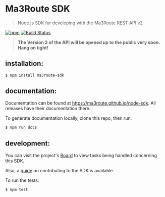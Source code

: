
# Ma3Route SDK

> Node.js SDK for developing with the Ma3Route REST API v2

[![npm](https://img.shields.io/npm/v/ma3route-sdk.svg)](https://www.npmjs.com/package/ma3route-sdk) [![Build Status](https://travis-ci.org/Ma3Route/node-sdk.svg)](https://travis-ci.org/Ma3Route/node-sdk)

> **The Version 2 of the API will be opened up to the public
> very soon. Hang on tight!**


## installation:

```bash
$ npm install ma3route-sdk
```


## documentation:

Documentation can be found at https://ma3route.github.io/node-sdk. All releases have their documentation there.

To generate documentation locally, clone this repo, then run:

```bash
$ npm run docs
```


## development:

You can visit the project's [Board](https://trello.com/b/KSbDB4wP/node-sdk) to view tasks being handled concerning this SDK.

Also, a [guide](https://github.com/Ma3Route/node-sdk/CONTRIBUTING.md) on contributing to the SDK is available.

To run the tests:

```bash
$ npm test
```
